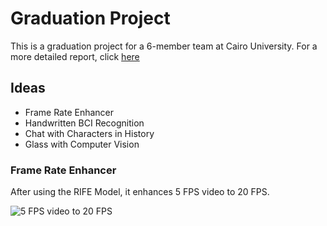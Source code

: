 # Graduation Project
This is a graduation project for a 6-member team at Cairo University. For a more detailed report, click [here](https://docs.google.com/document/d/1AqPmSc7sS0sIT5c1Txxk98LEKcT2caWGn9AnyRQPEmo/edit?usp=sharing)
## Ideas
- Frame Rate Enhancer
- Handwritten BCI Recognition
- Chat with Characters in History
- Glass with Computer Vision

### Frame Rate Enhancer
After using the RIFE Model, it enhances 5 FPS video to 20 FPS.

![5 FPS video to 20 FPS](https://github.com/MH0386/graduation_project/assets/77013511/37a4e785-74a5-405a-adb9-a19f8a90f2c7)
